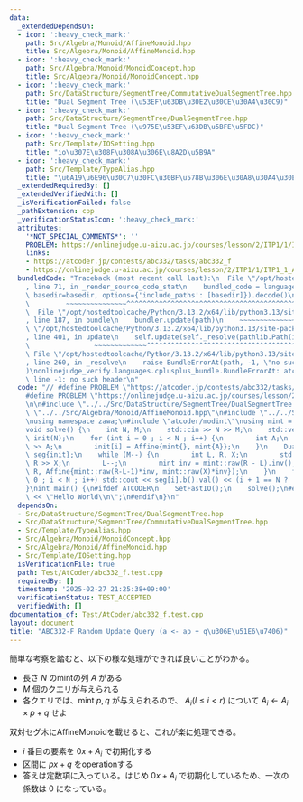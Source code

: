 ```yaml
---
data:
  _extendedDependsOn:
  - icon: ':heavy_check_mark:'
    path: Src/Algebra/Monoid/AffineMonoid.hpp
    title: Src/Algebra/Monoid/AffineMonoid.hpp
  - icon: ':heavy_check_mark:'
    path: Src/Algebra/Monoid/MonoidConcept.hpp
    title: Src/Algebra/Monoid/MonoidConcept.hpp
  - icon: ':heavy_check_mark:'
    path: Src/DataStructure/SegmentTree/CommutativeDualSegmentTree.hpp
    title: "Dual Segment Tree (\u53EF\u63DB\u30E2\u30CE\u30A4\u30C9)"
  - icon: ':heavy_check_mark:'
    path: Src/DataStructure/SegmentTree/DualSegmentTree.hpp
    title: "Dual Segment Tree (\u975E\u53EF\u63DB\u5BFE\u5FDC)"
  - icon: ':heavy_check_mark:'
    path: Src/Template/IOSetting.hpp
    title: "io\u307E\u308F\u308A\u306E\u8A2D\u5B9A"
  - icon: ':heavy_check_mark:'
    path: Src/Template/TypeAlias.hpp
    title: "\u6A19\u6E96\u30C7\u30FC\u30BF\u578B\u306E\u30A8\u30A4\u30EA\u30A2\u30B9"
  _extendedRequiredBy: []
  _extendedVerifiedWith: []
  _isVerificationFailed: false
  _pathExtension: cpp
  _verificationStatusIcon: ':heavy_check_mark:'
  attributes:
    '*NOT_SPECIAL_COMMENTS*': ''
    PROBLEM: https://onlinejudge.u-aizu.ac.jp/courses/lesson/2/ITP1/1/ITP1_1_A
    links:
    - https://atcoder.jp/contests/abc332/tasks/abc332_f
    - https://onlinejudge.u-aizu.ac.jp/courses/lesson/2/ITP1/1/ITP1_1_A
  bundledCode: "Traceback (most recent call last):\n  File \"/opt/hostedtoolcache/Python/3.13.2/x64/lib/python3.13/site-packages/onlinejudge_verify/documentation/build.py\"\
    , line 71, in _render_source_code_stat\n    bundled_code = language.bundle(stat.path,\
    \ basedir=basedir, options={'include_paths': [basedir]}).decode()\n          \
    \         ~~~~~~~~~~~~~~~^^^^^^^^^^^^^^^^^^^^^^^^^^^^^^^^^^^^^^^^^^^^^^^^^^^^^^^^^^^^^^^^^^\n\
    \  File \"/opt/hostedtoolcache/Python/3.13.2/x64/lib/python3.13/site-packages/onlinejudge_verify/languages/cplusplus.py\"\
    , line 187, in bundle\n    bundler.update(path)\n    ~~~~~~~~~~~~~~^^^^^^\n  File\
    \ \"/opt/hostedtoolcache/Python/3.13.2/x64/lib/python3.13/site-packages/onlinejudge_verify/languages/cplusplus_bundle.py\"\
    , line 401, in update\n    self.update(self._resolve(pathlib.Path(included), included_from=path))\n\
    \                ~~~~~~~~~~~~~^^^^^^^^^^^^^^^^^^^^^^^^^^^^^^^^^^^^^^^^^^^^\n \
    \ File \"/opt/hostedtoolcache/Python/3.13.2/x64/lib/python3.13/site-packages/onlinejudge_verify/languages/cplusplus_bundle.py\"\
    , line 260, in _resolve\n    raise BundleErrorAt(path, -1, \"no such header\"\
    )\nonlinejudge_verify.languages.cplusplus_bundle.BundleErrorAt: atcoder/modint:\
    \ line -1: no such header\n"
  code: "// #define PROBLEM \"https://atcoder.jp/contests/abc332/tasks/abc332_f\"\n\
    #define PROBLEM \"https://onlinejudge.u-aizu.ac.jp/courses/lesson/2/ITP1/1/ITP1_1_A\"\
    \n\n#include \"../../Src/DataStructure/SegmentTree/DualSegmentTree.hpp\"\n#include\
    \ \"../../Src/Algebra/Monoid/AffineMonoid.hpp\"\n#include \"../../Src/Template/IOSetting.hpp\"\
    \nusing namespace zawa;\n#include \"atcoder/modint\"\nusing mint = atcoder::modint998244353;\n\
    void solve() {\n    int N, M;\n    std::cin >> N >> M;\n    std::vector<Affine<mint>>\
    \ init(N);\n    for (int i = 0 ; i < N ; i++) {\n        int A;\n        std::cin\
    \ >> A;\n        init[i] = Affine{mint{}, mint{A}};\n    }\n    DualSegmentTree<AffineMonoid<mint>>\
    \ seg{init};\n    while (M--) {\n        int L, R, X;\n        std::cin >> L >>\
    \ R >> X;\n        L--;\n        mint inv = mint::raw(R - L).inv();\n        seg.operation(L,\
    \ R, Affine{mint::raw(R-L-1)*inv, mint::raw(X)*inv});\n    }\n    for (int i =\
    \ 0 ; i < N ; i++) std::cout << seg[i].b().val() << (i + 1 == N ? '\\n' : ' ');\n\
    }\nint main() {\n#ifdef ATCODER\n    SetFastIO();\n    solve();\n#else\n    std::cout\
    \ << \"Hello World\\n\";\n#endif\n}\n"
  dependsOn:
  - Src/DataStructure/SegmentTree/DualSegmentTree.hpp
  - Src/DataStructure/SegmentTree/CommutativeDualSegmentTree.hpp
  - Src/Template/TypeAlias.hpp
  - Src/Algebra/Monoid/MonoidConcept.hpp
  - Src/Algebra/Monoid/AffineMonoid.hpp
  - Src/Template/IOSetting.hpp
  isVerificationFile: true
  path: Test/AtCoder/abc332_f.test.cpp
  requiredBy: []
  timestamp: '2025-02-27 21:25:38+09:00'
  verificationStatus: TEST_ACCEPTED
  verifiedWith: []
documentation_of: Test/AtCoder/abc332_f.test.cpp
layout: document
title: "ABC332-F Random Update Query (a <- ap + q\u306E\u51E6\u7406)"
---
```


簡単な考察を踏むと、以下の様な処理ができれば良いことがわかる。

- 長さ $N$ のmintの列 $A$ がある
- $M$ 個のクエリが与えられる
- 各クエリでは、mint $p, q$ が与えられるので、 $A_{i} (l\le i\lt r)$ について $A_{i} \leftarrow A_{i}\times p+q$ せよ

双対セグ木にAffineMonoidを載せると、これが楽に処理できる。

- $i$ 番目の要素を $0x + A_{i}$ で初期化する
- 区間に $px + q$ をoperationする
- 答えは定数項に入っている。はじめ $0x + A_{i}$ で初期化しているため、一次の係数は $0$ になっている。
